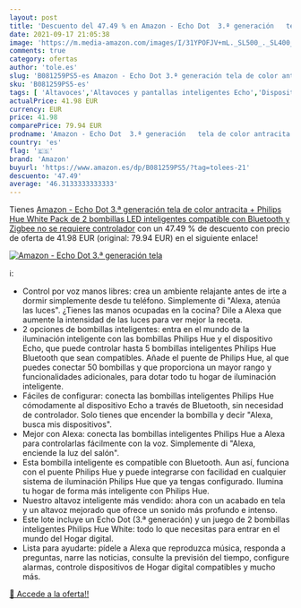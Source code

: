 ```yaml
---
layout: post
title: 'Descuento del 47.49 % en Amazon - Echo Dot  3.ª generación   tela'
date: 2021-09-17 21:05:38
image: 'https://m.media-amazon.com/images/I/31YPOFJV+mL._SL500_._SL400_.jpg'
comments: true
category: ofertas
author: 'tole.es'
slug: 'B081259PS5-es Amazon - Echo Dot 3.ª generación tela de color antracita +...'
sku: 'B081259PS5-es'
tags: [ 'Altavoces','Altavoces y pantallas inteligentes Echo','Dispositivos Amazon','Dispositivos Amazon y Accesorios','Electrónica','Equipos de audio y Hi-Fi','Paquetes de dispositivos','amazon','hue','philips', ]
actualPrice: 41.98 EUR
currency: EUR
price: 41.98
comparePrice: 79.94 EUR
prodname: 'Amazon - Echo Dot  3.ª generación   tela de color antracita + Philips Hue White Pack de 2 bombillas LED inteligentes  compatible con Bluetooth y Zigbee  no se requiere controlador'
country: 'es'
flag: '🇪🇸'
brand: 'Amazon'
buyurl: 'https://www.amazon.es/dp/B081259PS5/?tag=tolees-21'
descuento: '47.49'
average: '46.3133333333333'
---
```


Tienes [Amazon - Echo Dot  3.ª generación   tela de color antracita + Philips Hue White Pack de 2 bombillas LED inteligentes  compatible con Bluetooth y Zigbee  no se requiere controlador](https://www.amazon.es/dp/B081259PS5/?tag=tolees-21) con un 47.49 % de descuento con precio de oferta de 41.98 EUR (original: 79.94 EUR) en el siguiente enlace!

[![Amazon - Echo Dot  3.ª generación   tela](https://m.media-amazon.com/images/I/31YPOFJV+mL._SL500_._SL400_.jpg)](https://www.amazon.es/dp/B081259PS5/?tag=tolees-21)

ℹ️:

- Control por voz manos libres: crea un ambiente relajante antes de irte a dormir simplemente desde tu teléfono. Simplemente di "Alexa, atenúa las luces". ¿Tienes las manos ocupadas en la cocina? Dile a Alexa que aumente la intensidad de las luces para ver mejor la receta.
- 2 opciones de bombillas inteligentes: entra en el mundo de la iluminación inteligente con las bombillas Philips Hue y el dispositivo Echo, que puede controlar hasta 5 bombillas inteligentes Philips Hue Bluetooth que sean compatibles. Añade el puente de Philips Hue, al que puedes conectar 50 bombillas y que proporciona un mayor rango y funcionalidades adicionales, para dotar todo tu hogar de iluminación inteligente.
- Fáciles de configurar: conecta las bombillas inteligentes Philips Hue cómodamente al dispositivo Echo a través de Bluetooth, sin necesidad de controlador. Solo tienes que encender la bombilla y decir "Alexa, busca mis dispositivos".
- Mejor con Alexa: conecta las bombillas inteligentes Philips Hue a Alexa para controlarlas fácilmente con la voz. Simplemente di "Alexa, enciende la luz del salón".
- Esta bombilla inteligente es compatible con Bluetooth. Aun así, funciona con el puente Philips Hue y puede integrarse con facilidad en cualquier sistema de iluminación Philips Hue que ya tengas configurado. Ilumina tu hogar de forma más inteligente con Philips Hue.
- Nuestro altavoz inteligente más vendido: ahora con un acabado en tela y un altavoz mejorado que ofrece un sonido más profundo e intenso.
- Este lote incluye un Echo Dot (3.ª generación) y un juego de 2 bombillas inteligentes Philips Hue White: todo lo que necesitas para entrar en el mundo del Hogar digital.
- Lista para ayudarte: pídele a Alexa que reproduzca música, responda a preguntas, narre las noticias, consulte la previsión del tiempo, configure alarmas, controle dispositivos de Hogar digital compatibles y mucho más.

[🛒 Accede a la oferta!!](https://www.amazon.es/dp/B081259PS5/?tag=tolees-21)
